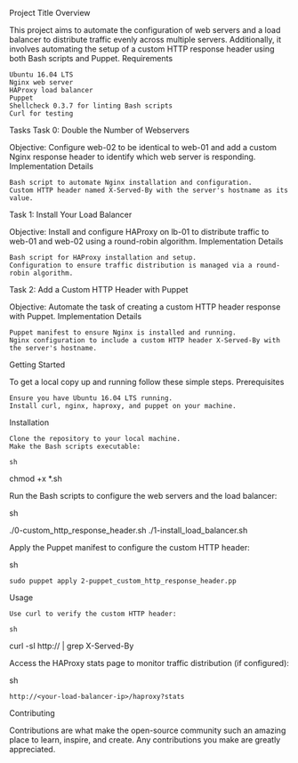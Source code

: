 Project Title
Overview

This project aims to automate the configuration of web servers and a load balancer to distribute traffic evenly across multiple servers. Additionally, it involves automating the setup of a custom HTTP response header using both Bash scripts and Puppet.
Requirements

    Ubuntu 16.04 LTS
    Nginx web server
    HAProxy load balancer
    Puppet
    Shellcheck 0.3.7 for linting Bash scripts
    Curl for testing

Tasks
Task 0: Double the Number of Webservers

Objective: Configure web-02 to be identical to web-01 and add a custom Nginx response header to identify which web server is responding.
Implementation Details

    Bash script to automate Nginx installation and configuration.
    Custom HTTP header named X-Served-By with the server's hostname as its value.

Task 1: Install Your Load Balancer

Objective: Install and configure HAProxy on lb-01 to distribute traffic to web-01 and web-02 using a round-robin algorithm.
Implementation Details

    Bash script for HAProxy installation and setup.
    Configuration to ensure traffic distribution is managed via a round-robin algorithm.

Task 2: Add a Custom HTTP Header with Puppet

Objective: Automate the task of creating a custom HTTP header response with Puppet.
Implementation Details

    Puppet manifest to ensure Nginx is installed and running.
    Nginx configuration to include a custom HTTP header X-Served-By with the server's hostname.

Getting Started

To get a local copy up and running follow these simple steps.
Prerequisites

    Ensure you have Ubuntu 16.04 LTS running.
    Install curl, nginx, haproxy, and puppet on your machine.

Installation

    Clone the repository to your local machine.
    Make the Bash scripts executable:

    sh

chmod +x *.sh

Run the Bash scripts to configure the web servers and the load balancer:

sh

./0-custom_http_response_header.sh
./1-install_load_balancer.sh

Apply the Puppet manifest to configure the custom HTTP header:

sh

    sudo puppet apply 2-puppet_custom_http_response_header.pp

Usage

    Use curl to verify the custom HTTP header:

    sh

curl -sI http://<your-web-server-ip> | grep X-Served-By

Access the HAProxy stats page to monitor traffic distribution (if configured):

sh

    http://<your-load-balancer-ip>/haproxy?stats

Contributing

Contributions are what make the open-source community such an amazing place to learn, inspire, and create. Any contributions you make are greatly appreciated.
